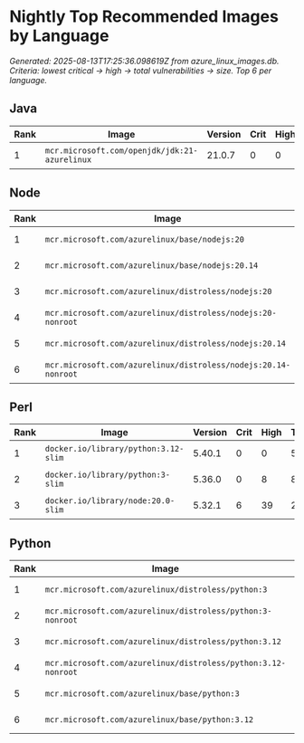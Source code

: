 # Nightly Top Recommended Images by Language

_Generated: 2025-08-13T17:25:36.098619Z from azure_linux_images.db. Criteria: lowest critical -> high -> total vulnerabilities -> size. Top 6 per language._

## Java

| Rank | Image | Version | Crit | High | Total | Size |
|------|-------|---------|------|------|-------|------|
| 1 | `mcr.microsoft.com/openjdk/jdk:21-azurelinux` | 21.0.7 | 0 | 0 | 0 | 723.0 MB |

## Node

| Rank | Image | Version | Crit | High | Total | Size |
|------|-------|---------|------|------|-------|------|
| 1 | `mcr.microsoft.com/azurelinux/base/nodejs:20` | 20.14.0 | 0 | 0 | 0 | 146.0 MB |
| 2 | `mcr.microsoft.com/azurelinux/base/nodejs:20.14` | 20.14.0 | 0 | 0 | 0 | 146.0 MB |
| 3 | `mcr.microsoft.com/azurelinux/distroless/nodejs:20` | 20.14.0 | 0 | 1 | 3 | 164.0 MB |
| 4 | `mcr.microsoft.com/azurelinux/distroless/nodejs:20-nonroot` | 20.14.0 | 0 | 1 | 3 | 164.0 MB |
| 5 | `mcr.microsoft.com/azurelinux/distroless/nodejs:20.14` | 20.14.0 | 0 | 1 | 3 | 164.0 MB |
| 6 | `mcr.microsoft.com/azurelinux/distroless/nodejs:20.14-nonroot` | 20.14.0 | 0 | 1 | 3 | 164.0 MB |

## Perl

| Rank | Image | Version | Crit | High | Total | Size |
|------|-------|---------|------|------|-------|------|
| 1 | `docker.io/library/python:3.12-slim` | 5.40.1 | 0 | 0 | 52 | 119.0 MB |
| 2 | `docker.io/library/python:3-slim` | 5.36.0 | 0 | 8 | 80 | 206.0 MB |
| 3 | `docker.io/library/node:20.0-slim` | 5.32.1 | 6 | 39 | 216 | 250.0 MB |

## Python

| Rank | Image | Version | Crit | High | Total | Size |
|------|-------|---------|------|------|-------|------|
| 1 | `mcr.microsoft.com/azurelinux/distroless/python:3` | 3.12.9 | 0 | 0 | 0 | 83.8 MB |
| 2 | `mcr.microsoft.com/azurelinux/distroless/python:3-nonroot` | 3.12.9 | 0 | 0 | 0 | 83.8 MB |
| 3 | `mcr.microsoft.com/azurelinux/distroless/python:3.12` | 3.12.9 | 0 | 0 | 0 | 83.8 MB |
| 4 | `mcr.microsoft.com/azurelinux/distroless/python:3.12-nonroot` | 3.12.9 | 0 | 0 | 0 | 83.8 MB |
| 5 | `mcr.microsoft.com/azurelinux/base/python:3` | 3.12.9 | 0 | 0 | 0 | 138.0 MB |
| 6 | `mcr.microsoft.com/azurelinux/base/python:3.12` | 3.12.9 | 0 | 0 | 0 | 138.0 MB |
